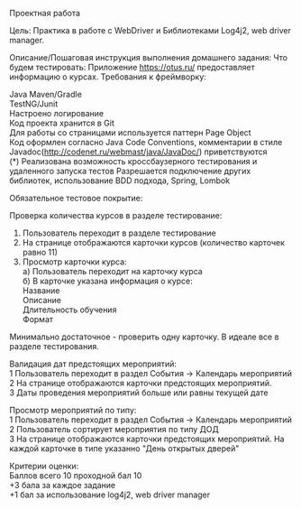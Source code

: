 Проектная работа

Цель:
Практика в работе с WebDriver и Библиотеками Log4j2, web driver manager.

Описание/Пошаговая инструкция выполнения домашнего задания:
Что будем тестировать: Приложение https://otus.ru/ предоставляет информацию о курсах.
Требования к фреймворку:

Java
Maven/Gradle   
TestNG/Junit  
Настроено логирование  
Код проекта хранится в Git   
Для работы со страницами используется паттерн Page Object    
Код оформлен согласно Java Code Conventions, комментарии в стиле Javadoc(http://codenet.ru/webmast/java/JavaDoc/) приветствуются    
(*) Реализована возможность кроссбаузерного тестирования и удаленного запуска тестов
Разрешается подключение других библиотек, использование BDD подхода, Spring, Lombok

Обязательное тестовое покрытие:

Проверка количества курсов в разделе тестирование:

1) Пользователь переходит в разделе тестирование
2) На странице отображаются карточки курсов (количество карточек равно 11)  
3) Просмотр карточки курса:   
а) Пользователь переходит на карточку курса  
б) В карточке указана информация о курсе:  
Название  
Описание  
Длительность обучения  
Формат  

Минимально достаточное - проверить одну карточку. В идеале все в разделе тестирования.  

Валидация дат предстоящих мероприятий:  
1 Пользователь переходит в раздел События -> Календарь мероприятий  
2 На странице отображаются карточки предстоящих мероприятий.  
3 Даты проведения мероприятий больше или равны текущей дате  

Просмотр мероприятий по типу:  
1 Пользователь переходит в раздел События -> Календарь мероприятий  
2 Пользователь сортирует мероприятия по типу ДОД  
3 На странице отображаются карточки предстоящих мероприятий. На каждой карточке в типе указанно "День открытых дверей"    

Критерии оценки:  
Баллов всего 10 проходной бал 10  
+3 бала за каждое задание  
+1 бал за использование log4j2, web driver manager  